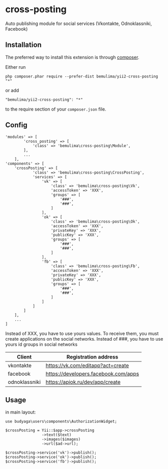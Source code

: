 # cross-posting
Auto publishing module for social services (Vkontakte, Odnoklassniki, Facebook)

Installation
------------

The preferred way to install this extension is through [composer](http://getcomposer.org/download/).

Either run

```
php composer.phar require --prefer-dist bemulima/yii2-cross-posting "*"
```

or add

```
"bemulima/yii2-cross-posting": "*"
```

to the require section of your `composer.json` file.


Config
-------

```
'modules' => [
        'cross_posting' => [
            'class' => 'bemulima\cross-posting\Module',
        ],
        ...
    ],
'components' => [
    'crossPosting' => [
            'class' => 'bemulima\cross-posting\CrossPosting',
            'services' => [
                'vk' => [
                    'class' => 'bemulima\cross-posting\Vk',
                    'accessToken' => 'XXX',
                    'groups' => [
                        '###',
                        '###',
                    ]
                ],
                'ok' => [
                    'class' => 'bemulima\cross-posting\Ok',
                    'accessToken' => 'XXX',
                    'privateKey' => 'XXX',
                    'publicKey' => 'XXX', 
                    'groups' => [
                        '###',
                        '###',
                    ]
                ],
                'fb' => [
                    'class' => 'bemulima\cross-posting\Fb',
                    'accessToken' => 'XXX',
                    'privateKey' => 'XXX',
                    'publicKey' => 'XXX',
                    'groups' => [
                        '###',
                        '###',
                    ]
                ]
            ]
        ]
    ],
    ...
]
```
Instead of XXX, you have to use yours values. To receive them, you must create applications on the social networks. 
Instead of ###, you have to use yours id groups in social networks

| Client     | Registration address    | 
| --------|---------|
| vkontakte  | https://vk.com/editapp?act=create|
| facebook | https://developers.facebook.com/apps|
| odnoklassniki | https://apiok.ru/dev/app/create|

Usage
--------
in main layout:
```
use budyaga\users\components\AuthorizationWidget;
```

```
$crossPosting = Yii::$app->crossPosting
                ->text($text)
                ->images($images)
                ->url($ad->url);
        
$crossPosting->service('vk')->publish();
$crossPosting->service('ok')->publish();
$crossPosting->service('fb')->publish();
```
